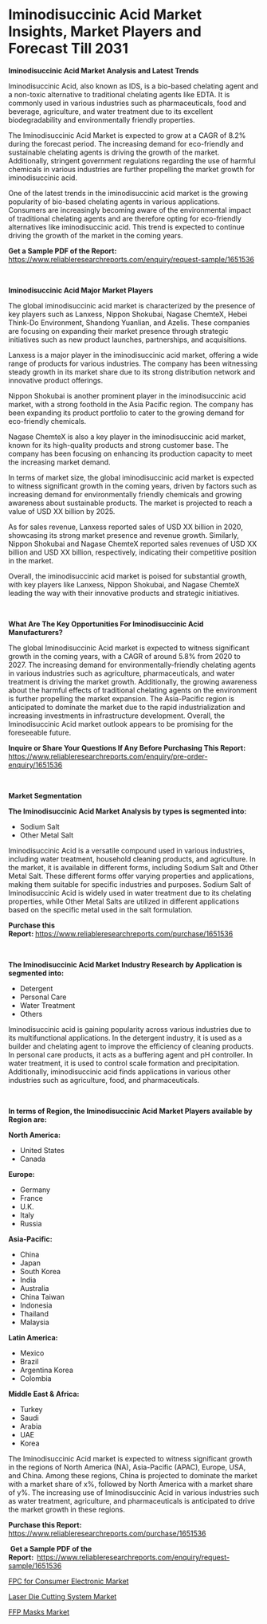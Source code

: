 <p><h1>Iminodisuccinic Acid Market Insights, Market Players and Forecast Till 2031</h1></p><p><strong>Iminodisuccinic Acid Market Analysis and Latest Trends</strong></p>
<p><p>Iminodisuccinic Acid, also known as IDS, is a bio-based chelating agent and a non-toxic alternative to traditional chelating agents like EDTA. It is commonly used in various industries such as pharmaceuticals, food and beverage, agriculture, and water treatment due to its excellent biodegradability and environmentally friendly properties.</p><p>The Iminodisuccinic Acid Market is expected to grow at a CAGR of 8.2% during the forecast period. The increasing demand for eco-friendly and sustainable chelating agents is driving the growth of the market. Additionally, stringent government regulations regarding the use of harmful chemicals in various industries are further propelling the market growth for iminodisuccinic acid.</p><p>One of the latest trends in the iminodisuccinic acid market is the growing popularity of bio-based chelating agents in various applications. Consumers are increasingly becoming aware of the environmental impact of traditional chelating agents and are therefore opting for eco-friendly alternatives like iminodisuccinic acid. This trend is expected to continue driving the growth of the market in the coming years.</p></p>
<p><strong>Get a Sample PDF of the Report:&nbsp;</strong> <a href="https://www.reliableresearchreports.com/enquiry/request-sample/1651536">https://www.reliableresearchreports.com/enquiry/request-sample/1651536</a></p>
<p>&nbsp;</p>
<p><strong>Iminodisuccinic Acid Major Market Players</strong></p>
<p><p>The global iminodisuccinic acid market is characterized by the presence of key players such as Lanxess, Nippon Shokubai, Nagase ChemteX, Hebei Think-Do Environment, Shandong Yuanlian, and Azelis. These companies are focusing on expanding their market presence through strategic initiatives such as new product launches, partnerships, and acquisitions.</p><p>Lanxess is a major player in the iminodisuccinic acid market, offering a wide range of products for various industries. The company has been witnessing steady growth in its market share due to its strong distribution network and innovative product offerings.</p><p>Nippon Shokubai is another prominent player in the iminodisuccinic acid market, with a strong foothold in the Asia Pacific region. The company has been expanding its product portfolio to cater to the growing demand for eco-friendly chemicals.</p><p>Nagase ChemteX is also a key player in the iminodisuccinic acid market, known for its high-quality products and strong customer base. The company has been focusing on enhancing its production capacity to meet the increasing market demand.</p><p>In terms of market size, the global iminodisuccinic acid market is expected to witness significant growth in the coming years, driven by factors such as increasing demand for environmentally friendly chemicals and growing awareness about sustainable products. The market is projected to reach a value of USD XX billion by 2025.</p><p>As for sales revenue, Lanxess reported sales of USD XX billion in 2020, showcasing its strong market presence and revenue growth. Similarly, Nippon Shokubai and Nagase ChemteX reported sales revenues of USD XX billion and USD XX billion, respectively, indicating their competitive position in the market.</p><p>Overall, the iminodisuccinic acid market is poised for substantial growth, with key players like Lanxess, Nippon Shokubai, and Nagase ChemteX leading the way with their innovative products and strategic initiatives.</p></p>
<p>&nbsp;</p>
<p><strong>What Are The Key Opportunities For Iminodisuccinic Acid Manufacturers?</strong></p>
<p><p>The global Iminodisuccinic Acid market is expected to witness significant growth in the coming years, with a CAGR of around 5.8% from 2020 to 2027. The increasing demand for environmentally-friendly chelating agents in various industries such as agriculture, pharmaceuticals, and water treatment is driving the market growth. Additionally, the growing awareness about the harmful effects of traditional chelating agents on the environment is further propelling the market expansion. The Asia-Pacific region is anticipated to dominate the market due to the rapid industrialization and increasing investments in infrastructure development. Overall, the Iminodisuccinic Acid market outlook appears to be promising for the foreseeable future.</p></p>
<p><strong>Inquire or Share Your Questions If Any Before Purchasing This Report:</strong> <a href="https://www.reliableresearchreports.com/enquiry/pre-order-enquiry/1651536">https://www.reliableresearchreports.com/enquiry/pre-order-enquiry/1651536</a></p>
<p>&nbsp;</p>
<p><strong>Market Segmentation</strong></p>
<p><strong>The Iminodisuccinic Acid Market Analysis by types is segmented into:</strong></p>
<p><ul><li>Sodium Salt</li><li>Other Metal Salt</li></ul></p>
<p><p>Iminodisuccinic Acid is a versatile compound used in various industries, including water treatment, household cleaning products, and agriculture. In the market, it is available in different forms, including Sodium Salt and Other Metal Salt. These different forms offer varying properties and applications, making them suitable for specific industries and purposes. Sodium Salt of Iminodisuccinic Acid is widely used in water treatment due to its chelating properties, while Other Metal Salts are utilized in different applications based on the specific metal used in the salt formulation.</p></p>
<p><strong>Purchase this Report:&nbsp;</strong><a href="https://www.reliableresearchreports.com/purchase/1651536">https://www.reliableresearchreports.com/purchase/1651536</a></p>
<p>&nbsp;</p>
<p><strong>The Iminodisuccinic Acid Market Industry Research by Application is segmented into:</strong></p>
<p><ul><li>Detergent</li><li>Personal Care</li><li>Water Treatment</li><li>Others</li></ul></p>
<p><p>Iminodisuccinic acid is gaining popularity across various industries due to its multifunctional applications. In the detergent industry, it is used as a builder and chelating agent to improve the efficiency of cleaning products. In personal care products, it acts as a buffering agent and pH controller. In water treatment, it is used to control scale formation and precipitation. Additionally, iminodisuccinic acid finds applications in various other industries such as agriculture, food, and pharmaceuticals.</p></p>
<p>&nbsp;</p>
<p><strong>In terms of Region, the Iminodisuccinic Acid Market Players available by Region are:</strong></p>
<p>
    <p> <strong> North America: </strong>
        <ul>
            <li>United States</li>
            <li>Canada</li>
        </ul>
        </p> 
    <p> <strong> Europe: </strong>
        <ul>
            <li>Germany</li>
            <li>France</li>
            <li>U.K.</li>
            <li>Italy</li>
            <li>Russia</li>
        </ul>
        </p> 
    <p> <strong> Asia-Pacific: </strong>
        <ul>
            <li>China</li>
            <li>Japan</li>
            <li>South Korea</li>
            <li>India</li>
            <li>Australia</li>
            <li>China Taiwan</li>
            <li>Indonesia</li>
            <li>Thailand</li>
            <li>Malaysia</li>
        </ul>
        </p> 
    <p> <strong> Latin America: </strong>
        <ul>
            <li>Mexico</li>
            <li>Brazil</li>
            <li>Argentina Korea</li>
            <li>Colombia</li>
        </ul>
        </p> 
    <p> <strong> Middle East & Africa: </strong>
        <ul>
            <li>Turkey</li>
            <li>Saudi</li>
            <li>Arabia</li>
            <li>UAE</li>
            <li>Korea</li>
        </ul>
    </p>
    </p>
<p><p>The Iminodisuccinic Acid market is expected to witness significant growth in the regions of North America (NA), Asia-Pacific (APAC), Europe, USA, and China. Among these regions, China is projected to dominate the market with a market share of x%, followed by North America with a market share of y%. The increasing use of Iminodisuccinic Acid in various industries such as water treatment, agriculture, and pharmaceuticals is anticipated to drive the market growth in these regions.</p></p>
<p><strong>Purchase this Report: </strong><a href="https://www.reliableresearchreports.com/purchase/1651536">https://www.reliableresearchreports.com/purchase/1651536</a></p>
<p>&nbsp;<strong>Get a Sample PDF of the Report:&nbsp;&nbsp;</strong><a href="https://www.reliableresearchreports.com/enquiry/request-sample/1651536">https://www.reliableresearchreports.com/enquiry/request-sample/1651536</a></p>
<p><strong></strong></p>
<p><p><a href="https://view.publitas.com/reportprime-1/fpc-for-consumer-electronic-market-size-furnishes-valuable-information-encompassing-market-share-market-trends-and-projections-spanning-from-2023-to-2030/">FPC for Consumer Electronic Market</a></p><p><a href="https://view.publitas.com/reportprime-1/laser-die-cutting-system-market-size-global-industry-overview-market-segmentation-and-forecast-2023-to-2030/">Laser Die Cutting System Market</a></p><p><a href="https://view.publitas.com/reportprime-1/ffp-masks-market-size-and-growth-market-segmentation-regional-and-country-breakdowns-and-market-trends-for-period-from-2023-2030/">FFP Masks Market</a></p></p>